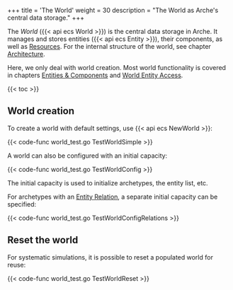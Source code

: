 +++
title = 'The World'
weight = 30
description = "The World as Arche's central data storage."
+++

The *World* ({{< api ecs World >}}) is the central data storage in Arche.
It manages and stores entities ({{< api ecs Entity >}}), their components, as well as [Resources](./resources).
For the internal structure of the world, see chapter [Architecture](/background/architecture).

Here, we only deal with world creation.
Most world functionality is covered in chapters [Entities & Components](./entities) and [World Entity Access](./world-access).

{{< toc >}}

## World creation

To create a world with default settings, use {{< api ecs NewWorld >}}:

{{< code-func world_test.go TestWorldSimple >}}

A world can also be configured with an initial capacity:

{{< code-func world_test.go TestWorldConfig >}}

The initial capacity is used to initialize archetypes, the entity list, etc.

For archetypes with an [Entity Relation](./relations), a separate initial capacity can be specified:

{{< code-func world_test.go TestWorldConfigRelations >}}

## Reset the world

For systematic simulations, it is possible to reset a populated world for reuse:

{{< code-func world_test.go TestWorldReset >}}
